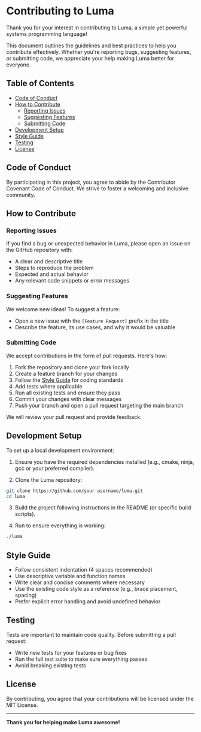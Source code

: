 # Contributing to Luma

Thank you for your interest in contributing to Luma, a simple yet powerful systems programming language!

This document outlines the guidelines and best practices to help you contribute effectively. Whether you're reporting bugs, suggesting features, or submitting code, we appreciate your help making Luma better for everyone.

## Table of Contents

- [Code of Conduct](#code-of-conduct)
- [How to Contribute](#how-to-contribute)
  - [Reporting Issues](#reporting-issues)
  - [Suggesting Features](#suggesting-features)
  - [Submitting Code](#submitting-code)
- [Development Setup](#development-setup)
- [Style Guide](#style-guide)
- [Testing](#testing)
- [License](#license)

## Code of Conduct

By participating in this project, you agree to abide by the Contributor Covenant Code of Conduct. We strive to foster a welcoming and inclusive community.

## How to Contribute

### Reporting Issues

If you find a bug or unexpected behavior in Luma, please open an issue on the GitHub repository with:

- A clear and descriptive title
- Steps to reproduce the problem
- Expected and actual behavior
- Any relevant code snippets or error messages

### Suggesting Features

We welcome new ideas! To suggest a feature:

- Open a new issue with the `[Feature Request]` prefix in the title
- Describe the feature, its use cases, and why it would be valuable

### Submitting Code

We accept contributions in the form of pull requests. Here's how:

1. Fork the repository and clone your fork locally
2. Create a feature branch for your changes
3. Follow the [Style Guide](#style-guide) for coding standards
4. Add tests where applicable
5. Run all existing tests and ensure they pass
6. Commit your changes with clear messages
7. Push your branch and open a pull request targeting the main branch

We will review your pull request and provide feedback.

## Development Setup

To set up a local development environment:

1. Ensure you have the required dependencies installed (e.g., cmake, ninja, gcc or your preferred compiler).

2. Clone the Luma repository:

```bash
git clone https://github.com/your-username/luma.git
cd luma
```

3. Build the project following instructions in the README (or specific build scripts).

4. Run to ensure everything is working:

```bash
./luma
```

## Style Guide

- Follow consistent indentation (4 spaces recommended)
- Use descriptive variable and function names
- Write clear and concise comments where necessary
- Use the existing code style as a reference (e.g., brace placement, spacing)
- Prefer explicit error handling and avoid undefined behavior

## Testing

Tests are important to maintain code quality. Before submitting a pull request:

- Write new tests for your features or bug fixes
- Run the full test suite to make sure everything passes
- Avoid breaking existing tests

## License

By contributing, you agree that your contributions will be licensed under the MIT License.

---

**Thank you for helping make Luma awesome!**
